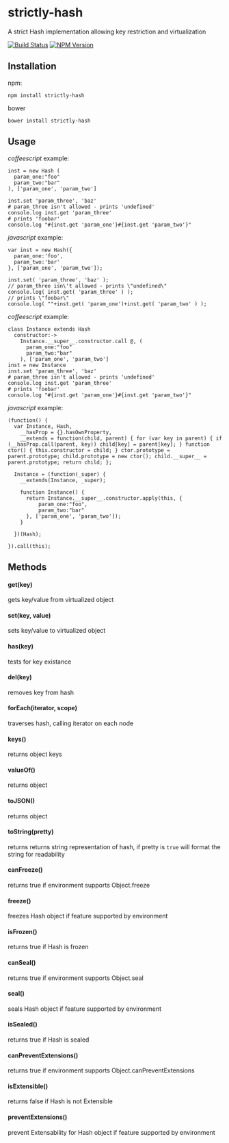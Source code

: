 strictly-hash
=============

A strict Hash implementation allowing key restriction and virtualization

[![Build Status](https://travis-ci.org/vancarney/sparse.png)](https://travis-ci.org/vancarney/strictly-hash)
[![NPM Version](http://img.shields.io/npm/v/strictly-hash.svg)](https://www.npmjs.org/package/strictly-hash)

Installation
-----------

npm:
```
npm install strictly-hash
```

bower
```
bower install strictly-hash
```

Usage
-----------


*coffeescript* example:

```
inst = new Hash (
  param_one:"foo"
  param_two:"bar"
), ['param_one', 'param_two']

inst.set 'param_three', 'baz'
# param_three isn't allowed - prints 'undefined'
console.log inst.get 'param_three'
# prints 'foobar'
console.log "#{inst.get 'param_one'}#{inst.get 'param_two'}"
```

*javascript* example:

```
var inst = new Hash({
  param_one:'foo',
  param_two:'bar'
}, ['param_one', 'param_two']);

inst.set( 'param_three', 'baz' );
// param_three isn\'t allowed - prints \"undefined\"
console.log( inst.get( 'param_three' ) );
// prints \"foobar\"
console.log( ""+inst.get( 'param_one')+inst.get( 'param_two' ) );
``` 



*coffeescript* example:

```
class Instance extends Hash
  constructor:->
  	Instance.__super__.constructor.call @, (
  	  param_one:"foo"
  	  param_two:"bar"
  	), ['param_one', 'param_two']
inst = new Instance
inst.set 'param_three', 'baz'
# param_three isn't allowed - prints 'undefined'
console.log inst.get 'param_three'
# prints 'foobar'
console.log "#{inst.get 'param_one'}#{inst.get 'param_two'}"
``` 


*javascript* example:

```
(function() {
  var Instance, Hash,
    __hasProp = {}.hasOwnProperty,
    __extends = function(child, parent) { for (var key in parent) { if (__hasProp.call(parent, key)) child[key] = parent[key]; } function ctor() { this.constructor = child; } ctor.prototype = parent.prototype; child.prototype = new ctor(); child.__super__ = parent.prototype; return child; };

  Instance = (function(_super) {
    __extends(Instance, _super);
    
    function Instance() {
      return Instance.__super__.constructor.apply(this, {
	  	  param_one:"foo",
	  	  param_two:"bar"
      }, ['param_one', 'param_two']);
    }

  })(Hash);

}).call(this);
```


Methods
-----------

#### get(key)
gets key/value from virtualized object

#### set(key, value)
sets key/value to virtualized object

#### has(key)
tests for key existance

#### del(key)
removes key from hash

#### forEach(iterator, scope)
traverses hash, calling iterator on each node

#### keys()
returns object keys

#### valueOf()
returns object

#### toJSON()
returns object

#### toString(pretty)
returns returns string representation of hash, if pretty is `true` will format the string for readability

#### canFreeze()
returns true if environment supports Object.freeze

#### freeze()
freezes Hash object if feature supported by environment

#### isFrozen()
returns true if Hash is frozen

#### canSeal()
returns true if environment supports Object.seal

#### seal()
seals Hash object if feature supported by environment

#### isSealed()
returns true if Hash is sealed

#### canPreventExtensions()
returns true if environment supports Object.canPreventExtensions

#### isExtensible()
returns false if Hash is not Extensible

#### preventExtensions()
prevent Extensability for Hash object if feature supported by environment